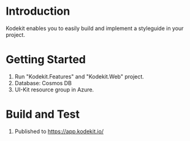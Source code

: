 # Introduction 
Kodekit enables you to easily build and implement a styleguide in your project. 

# Getting Started
1.	Run "Kodekit.Features" and "Kodekit.Web" project.
2.  Database: Cosmos DB
3.  UI-Kit resource group in Azure.

# Build and Test
1.  Published to https://app.kodekit.io/ 